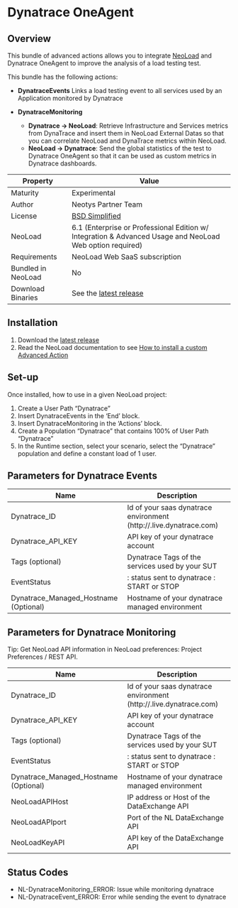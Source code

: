 # Dynatrace OneAgent	

## Overview

This bundle of advanced actions allows you to integrate [NeoLoad](https://www.neotys.com/neoload/overview) and Dynatrace OneAgent to improve the analysis of a load testing test.

This bundle has the following actions:  

* **DynatraceEvents**
  Links a load testing event to all services used by an Application monitored by Dynatrace  
  
* **DynatraceMonitoring**   
    * **Dynatrace -> NeoLoad**: Retrieve Infrastructure and Services metrics from DynaTrace and insert them in NeoLoad External Datas so that
      you can correlate NeoLoad and DynaTrace metrics within NeoLoad.
    * **NeoLoad -> Dynatrace**: Send the global statistics of the test to Dynatrace OneAgent so that it can be used as custom metrics 
      in Dynatrace dashboards.
      
     
| Property | Value |
| -----| -------------- |
| Maturity | Experimental |
| Author   | Neotys Partner Team |
| License  | [BSD Simplified](https://www.neotys.com/documents/legal/bsd-neotys.txt) |
| NeoLoad  | 6.1 (Enterprise or Professional Edition w/ Integration & Advanced Usage and NeoLoad Web option required)|
| Requirements | NeoLoad Web SaaS subscription |
| Bundled in NeoLoad | No
| Download Binaries | See the [latest release](https://github.com/Neotys-Labs/Dynatrace/releases/latest)

## Installation

1. Download the [latest release](https://github.com/Neotys-Labs/Dynatrace/releases/latest)
1. Read the NeoLoad documentation to see [How to install a custom Advanced Action](https://www.neotys.com/documents/doc/neoload/latest/en/html/#25928.htm)

## Set-up

Once installed, how to use in a given NeoLoad project:

1. Create a User Path “Dynatrace”
1. Insert DynatraceEvents in the ‘End’ block.
1. Insert DynatraceMonitoring in the ‘Actions’ block.
1. Create a Population “Dynatrace” that contains 100% of User Path “Dynatrace”
1. In the Runtime section, select your scenario, select the “Dynatrace” population and define a constant load of 1 user.

## Parameters for Dynatrace Events

| Name             | Description |
| -----            | ----- |
| Dynatrace_ID     |  Id of your saas dynatrace environment (http://<id>.live.dynatrace.com) |
| Dynatrace_API_KEY| API key of your dynatrace account |
| Tags (optional)  | Dynatrace Tags of the services used by your SUT |
| EventStatus      |: status sent to dynatrace : START or STOP |
| Dynatrace_Managed_Hostname (Optional) | Hostname of your dynatrace managed environment |

## Parameters for Dynatrace Monitoring

Tip: Get NeoLoad API information in NeoLoad preferences: Project Preferences / REST API.

| Name             | Description |
| -----            | ----- |
| Dynatrace_ID     |  Id of your saas dynatrace environment (http://<id>.live.dynatrace.com) |
| Dynatrace_API_KEY| API key of your dynatrace account |
| Tags (optional)  | Dynatrace Tags of the services used by your SUT |
| EventStatus      |: status sent to dynatrace : START or STOP |
| Dynatrace_Managed_Hostname (Optional) | Hostname of your dynatrace managed environment |
| NeoLoadAPIHost   | IP address or Host of the DataExchange API |
| NeoLoadAPIport   | Port of the NL DataExchange API   |
| NeoLoadKeyAPI    | API key of the DataExchange API   |
  
## Status Codes

* NL-DynatraceMonitoring_ERROR: Issue while monitoring dynatrace  
* NL-DynatraceEvent_ERROR: Error while sending the event to dynatrace  


